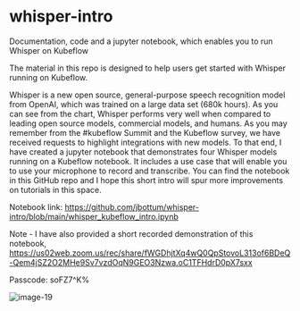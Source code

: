 # whisper-intro
Documentation, code and a jupyter notebook, which enables you to run Whisper on Kubeflow

The material in this repo is designed to help users get started with Whisper running on Kubeflow.

Whisper is a new open source, general-purpose speech recognition model from OpenAI, which was trained on a large data set (680k hours). As you can see from the chart, Whisper performs very well when compared to leading open source models, commercial models, and humans. As you may remember from the #kubeflow Summit and the Kubeflow survey, we have received requests to highlight integrations with new models. To that end, I have created a jupyter notebook that demonstrates four Whisper models running on a Kubeflow notebook. It includes a use case that will enable you to use your microphone to record and transcribe. You can find the notebook in this GitHub repo and I hope this short intro will spur more improvements on tutorials in this space.  

Notebook link: https://github.com/jbottum/whisper-intro/blob/main/whisper_kubeflow_intro.ipynb

Note - I have also provided a short recorded demonstration of this notebook, https://us02web.zoom.us/rec/share/fWGDhjtXq4wQ0QpStovoL313of6BDeQ-Qem4jSZ2O2MHe9Sv7vzdOqN9GEO3Nzwa.oC1TFHdrD0pX7sxx 

Passcode: soFZ7^K%

![image-19](https://user-images.githubusercontent.com/10553232/202945266-65180744-44e7-41c3-a8c3-e65f1841c81c.png)
